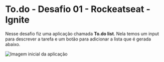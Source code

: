 # To.do - Desafio 01 - Rockeatseat - Ignite

Nesse desafio fiz uma aplicação chamada **To.do list**.
Nela temos um input para descrever a tarefa e um botão para adicionar a lista que é gerada abaixo.

![Imagem inicial da aplicação](https://github.com/gugavillar/trilha-react-desafio-01/blob/main/assets/inicio.png)
